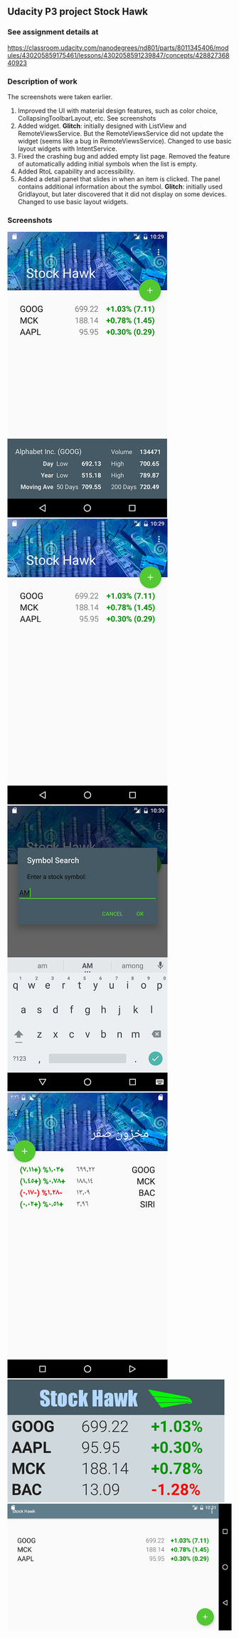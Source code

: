 ## Udacity P3 project Stock Hawk ##

### See assignment details at ###
   https://classroom.udacity.com/nanodegrees/nd801/parts/8011345406/modules/430205859175461/lessons/4302058591239847/concepts/42882736840923

### Description of work ###
The screenshots were taken earlier.
1. Improved the UI with material design features, such as color choice, CollapsingToolbarLayout, etc. See screenshots
1. Added widget. **Glitch**: initially designed with ListView and RemoteViewsService. But the RemoteViewsService did not update the widget (seems like a bug in RemoteViewsService). Changed to use basic layout widgets with IntentService.
1. Fixed the crashing bug and added empty list page. Removed the feature of automatically adding initial symbols when the list is empty.
1. Added RtoL capability and accessibility.
1. Added a detail panel that slides in when an item is clicked. The panel contains additional information about the symbol. **Glitch**: initially used Gridlayout, but later discovered that it did not display on some devices. Changed to use basic layout widgets.      

### Screenshots ###
![alt](https://github.com/mingrutar/stockHawk/blob/master/screenShots/portait-detail.png?raw=true)
![Portrait](https://github.com/mingrutar/stockHawk/blob/master/screenShots/portrait.png?raw=true)
![dialog](https://github.com/mingrutar/stockHawk/blob/master/screenShots/add-dialog.png?raw=true)
![RtoL](https://github.com/mingrutar/stockHawk/blob/master/screenShots/rtl-portrsit.png?raw=true)
![widget](https://github.com/mingrutar/stockHawk/blob/master/screenShots/widget.png?raw=true)
![landscape](https://github.com/mingrutar/stockHawk/blob/master/screenShots/landscape.png?raw=true)  
